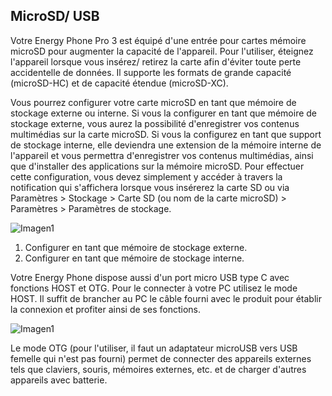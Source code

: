 ## MicroSD/ USB

Votre Energy Phone Pro 3 est équipé d'une entrée pour cartes mémoire microSD pour augmenter la capacité de l'appareil. Pour l'utiliser, éteignez l'appareil lorsque vous insérez/ retirez la carte afin d'éviter toute perte accidentelle de données. Il supporte les formats de grande capacité \(microSD-HC\) et de capacité étendue \(microSD-XC\).

Vous pourrez configurer votre carte microSD en tant que mémoire de stockage externe ou interne. Si vous la configurer en tant que mémoire de stockage externe, vous aurez la possibilité d'enregistrer vos contenus multimédias sur la carte microSD. Si vous la configurez en tant que support de stockage interne, elle deviendra une extension de la mémoire interne de l'appareil et vous permettra d'enregistrer vos contenus multimédias, ainsi que d'installer des applications sur la mémoire microSD. Pour effectuer cette configuration, vous devez simplement y accéder à travers la notification qui s'affichera lorsque vous insérerez la carte SD ou via Paramètres > Stockage > Carte SD (ou nom de la carte microSD) > Paramètres > Paramètres de stockage. 

![Imagen1](http://static.energysistem.com/images/manuals/42436/58d2ad7aca1f3.jpg)

1. Configurer en tant que mémoire de stockage externe.
2. Configurer en tant que mémoire de stockage interne.


Votre Energy Phone dispose aussi d'un port micro USB type C avec fonctions HOST et OTG. Pour le connecter à votre PC utilisez le mode HOST. Il suffit de brancher au PC le câble fourni avec le produit pour établir la connexion et profiter ainsi de ses fonctions.

![Imagen1](http://static.energysistem.com/images/manuals/42436/58dd24aa7b102.jpg)

Le mode OTG (pour l'utiliser, il faut un adaptateur microUSB vers USB femelle qui n'est pas fourni) permet de connecter des appareils externes tels que claviers, souris, mémoires externes, etc. et de charger d'autres appareils avec batterie.
